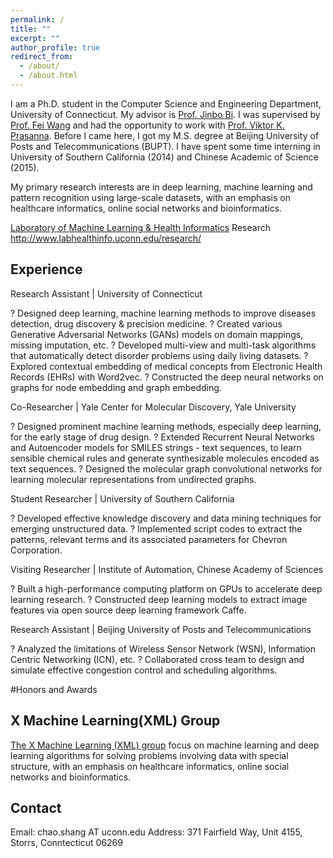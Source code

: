 ```yaml
---
permalink: /
title: ""
excerpt: ""
author_profile: true
redirect_from: 
  - /about/
  - /about.html
---
```


I am a Ph.D. student in the Computer Science and Engineering Department, University of Connecticut. My advisor is [Prof. Jinbo Bi](http://www.engr.uconn.edu/~jinbo/). I was supervised by [Prof. Fei Wang](https://sites.google.com/site/feiwang03/) and had the opportunity to work with [Prof. Viktor K. Prasanna](http://halcyon.usc.edu/~pk/prasannawebsite/). Before I came here, I got my M.S. degree at Beijing University of Posts and Telecommunications (BUPT). I have spent some time interning in University of Southern California (2014) and Chinese Academic of Science (2015).

My primary research interests are in deep learning, machine learning and pattern recognition using large-scale datasets, with an emphasis on healthcare informatics, online social networks and bioinformatics. 

[Laboratory of Machine Learning & Health Informatics](http://www.labhealthinfo.uconn.edu/)
Research http://www.labhealthinfo.uconn.edu/research/

Experience
------

Research Assistant | University of Connecticut 

?	Designed deep learning, machine learning methods to improve diseases detection, drug discovery & precision medicine. 
?	Created various Generative Adversarial Networks (GANs) models on domain mappings, missing imputation, etc.
?	Developed multi-view and multi-task algorithms that automatically detect disorder problems using daily living datasets.
?	Explored contextual embedding of medical concepts from Electronic Health Records (EHRs) with Word2vec.
?	Constructed the deep neural networks on graphs for node embedding and graph embedding.

Co-Researcher | Yale Center for Molecular Discovery, Yale University

?	Designed prominent machine learning methods, especially deep learning, for the early stage of drug design.
?	Extended Recurrent Neural Networks and Autoencoder models for SMILES strings - text sequences, to learn sensible chemical rules and generate synthesizable molecules encoded as text sequences.
?	Designed the molecular graph convolutional networks for learning molecular representations from undirected graphs.

Student Researcher | University of Southern California

?	Developed effective knowledge discovery and data mining techniques for emerging unstructured data. 
?	Implemented script codes to extract the patterns, relevant terms and its associated parameters for Chevron Corporation.

Visiting Researcher | Institute of Automation, Chinese Academy of Sciences

?	Built a high-performance computing platform on GPUs to accelerate deep learning research.
?	Constructed deep learning models to extract image features via open source deep learning framework Caffe.

Research Assistant | Beijing University of Posts and Telecommunications

?	Analyzed the limitations of Wireless Sensor Network (WSN), Information Centric Networking (ICN), etc. 
?	Collaborated cross team to design and simulate effective congestion control and scheduling algorithms.



#Honors and Awards

X Machine Learning(XML) Group
------

[The X Machine Learning (XML) group](https://xmachinelearning.github.io/) focus on machine learning and deep learning algorithms for solving problems involving data with special structure, with an emphasis on healthcare informatics, online social networks and bioinformatics.

Contact
------
Email: chao.shang AT uconn.edu
Address: 371 Fairfield Way, Unit 4155, Storrs, Conntecticut 06269

